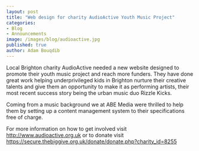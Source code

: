 ```yaml
---
layout: post
title: "Web design for charity AudioActive Youth Music Project"
categories:
- Blog
- Announcements
image: /images/blog/audioactive.jpg
published: true
author: Adam Bouqdib
---
```


Local Brighton charity AudioActive needed a new website designed to promote their youth music project and reach more funders. They have done great work helping underprivileged kids in Brighton nurture their creative talents and give them an opportunity to make it as performing artists, their most recent success story being the urban music duo Rizzle Kicks.

Coming from a music background we at ABE Media were thrilled to help them by setting up a content management system to their specifications free of charge.

For more information on how to get involved visit <http://www.audioactive.org.uk> or to donate visit <https://secure.thebiggive.org.uk/donate/donate.php?charity_id=8255>